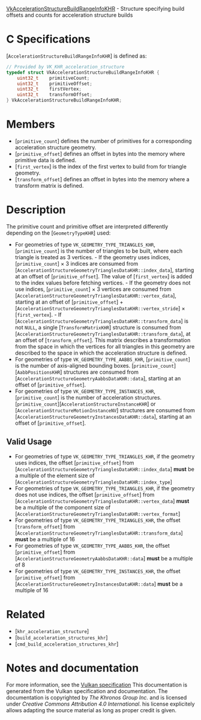 [VkAccelerationStructureBuildRangeInfoKHR](https://www.khronos.org/registry/vulkan/specs/1.3-extensions/man/html/VkAccelerationStructureBuildRangeInfoKHR.html) - Structure specifying build offsets and counts for acceleration structure builds

# C Specifications
[`AccelerationStructureBuildRangeInfoKHR`] is defined as:
```c
// Provided by VK_KHR_acceleration_structure
typedef struct VkAccelerationStructureBuildRangeInfoKHR {
    uint32_t    primitiveCount;
    uint32_t    primitiveOffset;
    uint32_t    firstVertex;
    uint32_t    transformOffset;
} VkAccelerationStructureBuildRangeInfoKHR;
```

# Members
- [`primitive_count`] defines the number of primitives for a corresponding acceleration structure geometry.
- [`primitive_offset`] defines an offset in bytes into the memory where primitive data is defined.
- [`first_vertex`] is the index of the first vertex to build from for triangle geometry.
- [`transform_offset`] defines an offset in bytes into the memory where a transform matrix is defined.

# Description
The primitive count and primitive offset are interpreted differently
depending on the [`GeometryTypeKHR`] used:
- For geometries of type `VK_GEOMETRY_TYPE_TRIANGLES_KHR`, [`primitive_count`] is the number of triangles to be built, where each triangle is treated as 3 vertices.  - If the geometry uses indices, [`primitive_count`] × 3 indices are consumed from [`AccelerationStructureGeometryTrianglesDataKHR::index_data`], starting at an offset of [`primitive_offset`]. The value of [`first_vertex`] is added to the index values before fetching vertices.  - If the geometry does not use indices, [`primitive_count`] × 3 vertices are consumed from [`AccelerationStructureGeometryTrianglesDataKHR::vertex_data`], starting at an offset of [`primitive_offset`] +  [`AccelerationStructureGeometryTrianglesDataKHR::vertex_stride`] × [`first_vertex`].  - If [`AccelerationStructureGeometryTrianglesDataKHR::transform_data`] is not `NULL`, a single [`TransformMatrixKHR`] structure is consumed from [`AccelerationStructureGeometryTrianglesDataKHR::transform_data`], at an offset of [`transform_offset`]. This matrix describes a transformation from the space in which the vertices for all triangles in this geometry are described to the space in which the acceleration structure is defined. 
- For geometries of type `VK_GEOMETRY_TYPE_AABBS_KHR`, [`primitive_count`] is the number of axis-aligned bounding boxes. [`primitive_count`][`AabbPositionsKHR`] structures are consumed from [`AccelerationStructureGeometryAabbsDataKHR::data`], starting at an offset of [`primitive_offset`].
- For geometries of type `VK_GEOMETRY_TYPE_INSTANCES_KHR`, [`primitive_count`] is the number of acceleration structures. [`primitive_count`][`AccelerationStructureInstanceKHR`] or [`AccelerationStructureMotionInstanceNV`] structures are consumed from [`AccelerationStructureGeometryInstancesDataKHR::data`], starting at an offset of [`primitive_offset`].

## Valid Usage
-    For geometries of type `VK_GEOMETRY_TYPE_TRIANGLES_KHR`, if the geometry uses indices, the offset [`primitive_offset`] from [`AccelerationStructureGeometryTrianglesDataKHR::index_data`] **must**  be a multiple of the element size of [`AccelerationStructureGeometryTrianglesDataKHR::index_type`]
-    For geometries of type `VK_GEOMETRY_TYPE_TRIANGLES_KHR`, if the geometry does not use indices, the offset [`primitive_offset`] from [`AccelerationStructureGeometryTrianglesDataKHR::vertex_data`] **must**  be a multiple of the component size of [`AccelerationStructureGeometryTrianglesDataKHR::vertex_format`]
-    For geometries of type `VK_GEOMETRY_TYPE_TRIANGLES_KHR`, the offset [`transform_offset`] from [`AccelerationStructureGeometryTrianglesDataKHR::transform_data`] **must**  be a multiple of 16
-    For geometries of type `VK_GEOMETRY_TYPE_AABBS_KHR`, the offset [`primitive_offset`] from [`AccelerationStructureGeometryAabbsDataKHR::data`] **must**  be a multiple of 8
-    For geometries of type `VK_GEOMETRY_TYPE_INSTANCES_KHR`, the offset [`primitive_offset`] from [`AccelerationStructureGeometryInstancesDataKHR::data`] **must**  be a multiple of 16

# Related
- [`khr_acceleration_structure`]
- [`build_acceleration_structures_khr`]
- [`cmd_build_acceleration_structures_khr`]

# Notes and documentation
For more information, see the [Vulkan specification](https://www.khronos.org/registry/vulkan/specs/1.3-extensions/html/vkspec.html)
This documentation is generated from the Vulkan specification and documentation.
The documentation is copyrighted by *The Khronos Group Inc.* and is licensed under *Creative Commons Attribution 4.0 International*.
his license explicitely allows adapting the source material as long as proper credit is given.
        